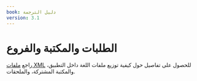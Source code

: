 ```yaml
---
book: دليل الترجمة
version: 3.1
---
```


# الطلبات والمكتبة والفروع

راجع [ملفات XML](2-2-xml-files) للحصول على تفاصيل حول كيفية توزيع ملفات اللغة داخل التطبيق، والمكتبة المشتركة، والملحقات.
